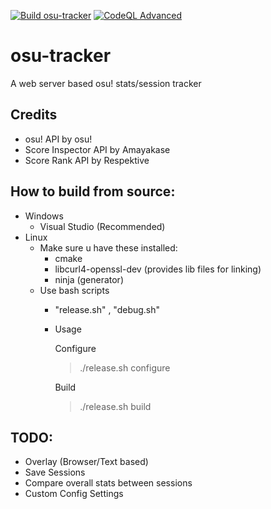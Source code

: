 [![Build osu-tracker](https://github.com/nyaruku/osu-tracker/actions/workflows/cmake-multi-platform.yml/badge.svg?branch=master&style=flat)](https://github.com/nyaruku/osu-tracker/actions/workflows/cmake-multi-platform.yml)
[![CodeQL Advanced](https://github.com/nyaruku/osu-tracker/actions/workflows/codeql.yml/badge.svg?branch=master)](https://github.com/nyaruku/osu-tracker/actions/workflows/codeql.yml)
# osu-tracker
A web server based osu! stats/session tracker

## Credits
- osu! API by osu!
- Score Inspector API by Amayakase
- Score Rank API by Respektive

## How to build from source:
- Windows
  - Visual Studio (Recommended)
- Linux
  - Make sure u have these installed:
    - cmake
    - libcurl4-openssl-dev (provides lib files for linking)
    - ninja (generator)
  - Use bash scripts
    - "release.sh" , "debug.sh"
    - Usage
      
      Configure
      > ./release.sh configure
      
      Build
      > ./release.sh build

## TODO:
- Overlay (Browser/Text based)
- Save Sessions
- Compare overall stats between sessions
- Custom Config Settings
